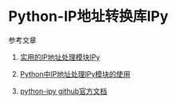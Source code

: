 # Python-IP地址转换库IPy

参考文章

1. [实用的IP地址处理模块IPy](http://www.cnblogs.com/cherishry/p/5916935.html)

2. [Python中IP地址处理IPy模块的使用](http://www.sijitao.net/2447.html)

3. [python-ipy github官方文档](https://github.com/autocracy/python-ipy/)
